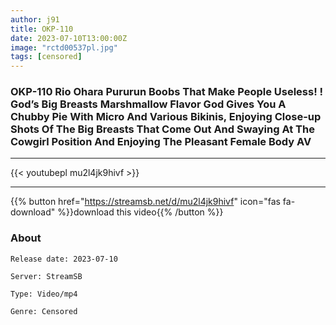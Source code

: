 ```yaml
---
author: j91
title: OKP-110
date: 2023-07-10T13:00:00Z
image: "rctd00537pl.jpg"
tags: [censored]
---
```


### OKP-110 Rio Ohara Pururun Boobs That Make People Useless! ! God’s Big Breasts Marshmallow Flavor God Gives You A Chubby Pie With Micro And Various Bikinis, Enjoying Close-up Shots Of The Big Breasts That Come Out And Swaying At The Cowgirl Position And Enjoying The Pleasant Female Body AV
___

{{< youtubepl mu2l4jk9hivf >}}
___

{{% button href="https://streamsb.net/d/mu2l4jk9hivf" icon="fas fa-download" %}}download this video{{% /button %}}
### About

`Release date: 2023-07-10`

`Server: StreamSB`

`Type: Video/mp4`

`Genre:	Censored`